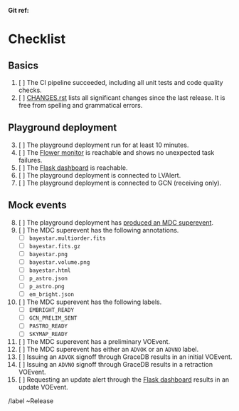 **Git ref:** <!-- insert git reference -->

# Checklist

## Basics

1.  [ ] The CI pipeline succeeded, including all unit tests and code quality checks.
2.  [ ] [CHANGES.rst](CHANGES.rst) lists all significant changes since the last release. It is free from spelling and grammatical errors.

## Playground deployment

3.  [ ] The playground deployment run for at least 10 minutes.
4.  [ ] The [Flower monitor](https://emfollow.ligo.caltech.edu/playground/flower) is reachable and shows no unexpected task failures.
5.  [ ] The [Flask dashboard](https://emfollow.ligo.caltech.edu/playground/gwcelery) is reachable.
6.  [ ] The playground deployment is connected to LVAlert.
7.  [ ] The playground deployment is connected to GCN (receiving only).

## Mock events

8.  [ ] The playground deployment has [produced an MDC superevent](https://gracedb-playground.ligo.org/latest/?query=MDC&query_type=S).
9.  [ ] The MDC superevent has the following annotations.
    - [ ] `bayestar.multiorder.fits`
    - [ ] `bayestar.fits.gz`
    - [ ] `bayestar.png`
    - [ ] `bayestar.volume.png`
    - [ ] `bayestar.html`
    - [ ] `p_astro.json`
    - [ ] `p_astro.png`
    - [ ] `em_bright.json`
10. [ ] The MDC superevent has the following labels.
    - [ ] `EMBRIGHT_READY`
    - [ ] `GCN_PRELIM_SENT`
    - [ ] `PASTRO_READY`
    - [ ] `SKYMAP_READY`
11. [ ] The MDC superevent has a preliminary VOEvent.
12. [ ] The MDC superevent has either an `ADVOK` or an `ADVNO` label.
13. [ ] Issuing an `ADVOK` signoff through GraceDB results in an initial VOEvent.
14. [ ] Issuing an `ADVNO` signoff through GraceDB results in a retraction VOEvent.
15. [ ] Requesting an update alert through the [Flask dashboard](https://emfollow.ligo.caltech.edu/playground/gwcelery) results in an update VOEvent.

/label ~Release
